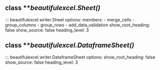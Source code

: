 ## class ***beautifulexcel.*Sheet()**
::: beautifulexcel.writer.Sheet
    options:
      members:
        - merge_cells
        - group_columns
        - group_rows
        - add_data_validation
      show_root_heading: false
      show_source: false
      heading_level: 3
  

## class ***beautifulexcel.*DataframeSheet()**

::: beautifulexcel.writer.DataframeSheet
    options:
      show_root_heading: false
      show_source: false
      heading_level: 3
